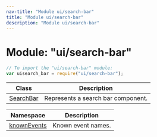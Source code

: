 ```yaml
---
nav-title: "Module ui/search-bar"
title: "Module ui/search-bar"
description: "Module ui/search-bar"
---
```

# Module: "ui/search-bar"

``` JavaScript
// To import the "ui/search-bar" module:
var uisearch_bar = require("ui/search-bar");
```

Class | Description
------|------------
[SearchBar](../../ui/search-bar/SearchBar.md) | Represents a search bar component.

Namespace | Description
------|------------
[knownEvents](../../ui/search-bar/knownEvents/) | Known event names.